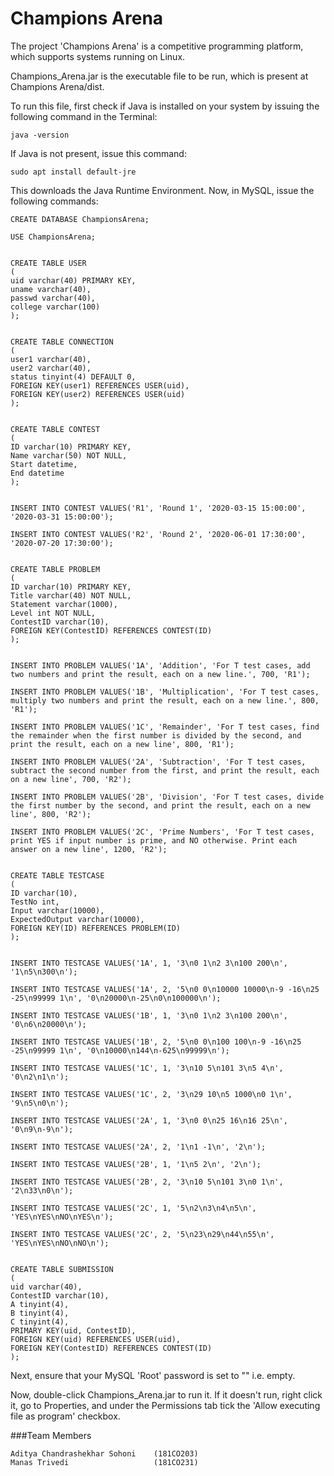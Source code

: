 # Champions Arena
The project 'Champions Arena' is a competitive programming platform, which supports systems running on Linux.

Champions_Arena.jar is the executable file to be run, which is present at Champions Arena/dist.

To run this file, first check if Java is installed on your system by issuing the following command in the Terminal:
```
java -version
```

If Java is not present, issue this command:
```
sudo apt install default-jre
```

This downloads the Java Runtime Environment. Now, in MySQL, issue the following commands:
```
CREATE DATABASE ChampionsArena;

USE ChampionsArena;


CREATE TABLE USER
(
uid varchar(40) PRIMARY KEY,
uname varchar(40),
passwd varchar(40),
college varchar(100)
);


CREATE TABLE CONNECTION
(
user1 varchar(40),
user2 varchar(40),
status tinyint(4) DEFAULT 0,
FOREIGN KEY(user1) REFERENCES USER(uid),
FOREIGN KEY(user2) REFERENCES USER(uid)
);


CREATE TABLE CONTEST
(
ID varchar(10) PRIMARY KEY,
Name varchar(50) NOT NULL,
Start datetime,
End datetime
);


INSERT INTO CONTEST VALUES('R1', 'Round 1', '2020-03-15 15:00:00', '2020-03-31 15:00:00');

INSERT INTO CONTEST VALUES('R2', 'Round 2', '2020-06-01 17:30:00', '2020-07-20 17:30:00');


CREATE TABLE PROBLEM
(
ID varchar(10) PRIMARY KEY,
Title varchar(40) NOT NULL,
Statement varchar(1000),
Level int NOT NULL,
ContestID varchar(10),
FOREIGN KEY(ContestID) REFERENCES CONTEST(ID)
);


INSERT INTO PROBLEM VALUES('1A', 'Addition', 'For T test cases, add two numbers and print the result, each on a new line.', 700, 'R1');

INSERT INTO PROBLEM VALUES('1B', 'Multiplication', 'For T test cases, multiply two numbers and print the result, each on a new line.', 800, 'R1');

INSERT INTO PROBLEM VALUES('1C', 'Remainder', 'For T test cases, find the remainder when the first number is divided by the second, and print the result, each on a new line', 800, 'R1');

INSERT INTO PROBLEM VALUES('2A', 'Subtraction', 'For T test cases, subtract the second number from the first, and print the result, each on a new line', 700, 'R2');

INSERT INTO PROBLEM VALUES('2B', 'Division', 'For T test cases, divide the first number by the second, and print the result, each on a new line', 800, 'R2');

INSERT INTO PROBLEM VALUES('2C', 'Prime Numbers', 'For T test cases, print YES if input number is prime, and NO otherwise. Print each answer on a new line', 1200, 'R2');


CREATE TABLE TESTCASE
(
ID varchar(10),
TestNo int,
Input varchar(10000),
ExpectedOutput varchar(10000),
FOREIGN KEY(ID) REFERENCES PROBLEM(ID)
);


INSERT INTO TESTCASE VALUES('1A', 1, '3\n0 1\n2 3\n100 200\n', '1\n5\n300\n');

INSERT INTO TESTCASE VALUES('1A', 2, '5\n0 0\n10000 10000\n-9 -16\n25 -25\n99999 1\n', '0\n20000\n-25\n0\n100000\n');

INSERT INTO TESTCASE VALUES('1B', 1, '3\n0 1\n2 3\n100 200\n', '0\n6\n20000\n');

INSERT INTO TESTCASE VALUES('1B', 2, '5\n0 0\n100 100\n-9 -16\n25 -25\n99999 1\n', '0\n10000\n144\n-625\n99999\n');

INSERT INTO TESTCASE VALUES('1C', 1, '3\n10 5\n101 3\n5 4\n', '0\n2\n1\n');

INSERT INTO TESTCASE VALUES('1C', 2, '3\n29 10\n5 1000\n0 1\n', '9\n5\n0\n');

INSERT INTO TESTCASE VALUES('2A', 1, '3\n0 0\n25 16\n16 25\n', '0\n9\n-9\n');

INSERT INTO TESTCASE VALUES('2A', 2, '1\n1 -1\n', '2\n');

INSERT INTO TESTCASE VALUES('2B', 1, '1\n5 2\n', '2\n');

INSERT INTO TESTCASE VALUES('2B', 2, '3\n10 5\n101 3\n0 1\n', '2\n33\n0\n');

INSERT INTO TESTCASE VALUES('2C', 1, '5\n2\n3\n4\n5\n', 'YES\nYES\nNO\nYES\n');

INSERT INTO TESTCASE VALUES('2C', 2, '5\n23\n29\n44\n55\n', 'YES\nYES\nNO\nNO\n');


CREATE TABLE SUBMISSION
(
uid varchar(40),
ContestID varchar(10),
A tinyint(4),
B tinyint(4),
C tinyint(4),
PRIMARY KEY(uid, ContestID),
FOREIGN KEY(uid) REFERENCES USER(uid),
FOREIGN KEY(ContestID) REFERENCES CONTEST(ID)
);
```

Next, ensure that your MySQL 'Root' password is set to "" i.e. empty.

Now, double-click Champions_Arena.jar to run it. If it doesn't run, right click it, go to Properties, and under the Permissions tab tick the 'Allow executing file as program' checkbox.

###Team Members
```
Aditya Chandrashekhar Sohoni    (181CO203)
Manas Trivedi                   (181CO231)
```
